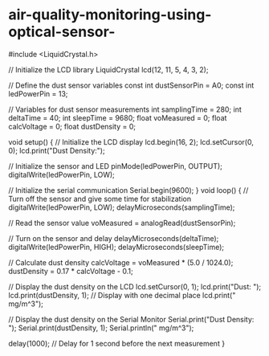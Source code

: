 # air-quality-monitoring-using-optical-sensor-
#include <LiquidCrystal.h>

// Initialize the LCD library
LiquidCrystal lcd(12, 11, 5, 4, 3, 2);

// Define the dust sensor variables
const int dustSensorPin = A0;
const int ledPowerPin = 13;

// Variables for dust sensor measurements
int samplingTime = 280;
int deltaTime = 40;
int sleepTime = 9680;
float voMeasured = 0;
float calcVoltage = 0;
float dustDensity = 0;

void setup() {
  // Initialize the LCD display
  lcd.begin(16, 2);
  lcd.setCursor(0, 0);
  lcd.print("Dust Density:");

  // Initialize the sensor and LED
  pinMode(ledPowerPin, OUTPUT);
  digitalWrite(ledPowerPin, LOW);

  // Initialize the serial communication
  Serial.begin(9600);
}
void loop() {
  // Turn off the sensor and give some time for stabilization
  digitalWrite(ledPowerPin, LOW);
  delayMicroseconds(samplingTime);

  // Read the sensor value
  voMeasured = analogRead(dustSensorPin);

  // Turn on the sensor and delay
  delayMicroseconds(deltaTime);
  digitalWrite(ledPowerPin, HIGH);
  delayMicroseconds(sleepTime);

  // Calculate dust density
  calcVoltage = voMeasured * (5.0 / 1024.0);
  dustDensity = 0.17 * calcVoltage - 0.1;

  // Display the dust density on the LCD
  lcd.setCursor(0, 1);
  lcd.print("Dust: ");
  lcd.print(dustDensity, 1); // Display with one decimal place
  lcd.print(" mg/m^3");

  // Display the dust density on the Serial Monitor
  Serial.print("Dust Density: ");
  Serial.print(dustDensity, 1);
  Serial.println(" mg/m^3");

  delay(1000); // Delay for 1 second before the next measurement
}
